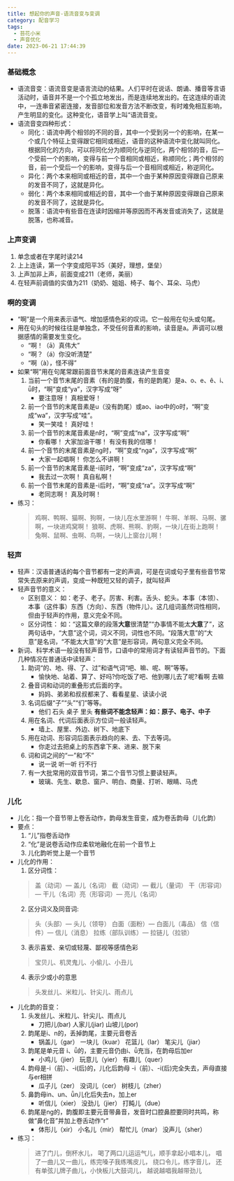 ```yaml
---
title: 想起你的声音-语流音变与变调
category: 配音学习
tags:
  - 苔花小米
  - 声音优化
date: 2023-06-21 17:44:39
---
```


### 基础概念

- 语流音变：语流音变是语言流动的结果。人们平时在说话、朗诵、播音等言语活动时，语音并不是一个个孤立地发出，而是连续地发出的。在这连续的语流中，一连串音紧密连接，发音部位和发音方法不断改变，有时难免相互影响，产生明显的变化。这种变化，语音学上叫“语流音变。
- 语流音变四种形式：
  - 同化：语流中两个相邻的不同的音，其中一个受到另一个的影响，在某一个或几个特征上变得跟它相同或相近，语音的这种语流中变化就叫同化。根据同化的方向，可以将同化分为顺同化与逆同化，两个相邻的音，后一个受前一个的影响，变得与前一个音相同或相近，称顺同化；两个相邻的音，前一个受后一个的影响，变得与后一个音相同或相近，称逆同化。
  - 异化：两个本来相同或相近的音，其中一个由于某种原因变得跟自己原来的发音不同了，这就是异化。
  - 弱化：两个本来相同或相近的音，其中一个由于某种原因变得跟自己原来的发音不同了，这就是异化。
  - 脱落：语流中有些音在连读时因缩并等原因而不再发音或消失了，这就是脱落，也称减音。

### 上声变调

1. 单念或者在字尾时读214
2. 上上连读，第一个字变成阳平35（美好，理想，堡垒）
3. 上声加非上声，前面变成211（老师，美丽）
4. 在轻声前调值的实值为211（奶奶、姐姐、椅子、每个、耳朵、马虎）

### 啊的变调

- “啊”是一个用来表示语气、增加感情色彩的叹词。它一般用在句头或句尾。
- 用在句头的时候往往是单独念，不受任何音素的影响，读音是a。声调可以根据感情的需要发生变化。
  - “啊！（ā）真伟大”  
  - “啊？（á）你没听清楚”
  - “啊（à），怪不得”
- 如果“啊”用在句尾常跟前面音节末尾的音素连读产生音变
  1. 当前一个音节末尾的音素（有的是韵腹，有的是韵尾）是a、o、e、ê、i、ǖ时，“啊”变成“ya”，汉字写成“呀”
     - 要注意呀！  真相爱呀！
  2. 前一个音节的末尾音素是u（没有韵尾）或ao、iao中的o时，“啊”变成“wa”，汉字写成“哇”。
     - 笑一笑哇！  真好哇！
  3. 前一个音节的末尾音素是n时，“啊”变成“na”，汉字写成“啊”
     - 你看哪！  大家加油干哪！  有没有我的信哪！
  4. 前一个音节的末尾音素是ng时，“啊”变成“nga”，汉字写成“啊”
     - 大家一起唱啊！  你怎么不讲啊！
  5. 前一个音节的末尾音素是-i前时，“啊”变成“za”，汉字写成“啊”
     - 我去过一次啊！  真自私啊！
  6. 前一个音节末尾的音素是-i后时，“啊”变成“ra”。汉字写成“啊”
     - 老同志啊！  真及时啊！
- 练习：
  > 鸡啊、鸭啊、猫啊、狗啊，一块儿在水里游啊！
  > 牛啊、羊啊、马啊、骡啊，一块进鸡窝啊！
  > 狼啊、虎啊、熊啊、豹啊，一块儿在街上跑啊！
  > 兔啊、鼠啊、虫啊、鸟啊，一块儿上窗台儿啊！

### 轻声

- 轻声：汉语普通话的每个音节都有一定的声调，可是在词或句子里有些音节常常失去原来的声调，变成一种既短又轻的调子，就叫轻声 
- 轻声音节的意义：
  - 区别意义： 如：老子、老子。厉害、利害。舌头、蛇头。本事（本领）、本事（这件事）东西（方向）、东西（物件儿）。这几组词虽然词性相同，但由于轻声的作用，意义完全不同。
  - 区分词性： 如：“这篇文章的段落**大意**很清楚”“办事情不能太**大意**了”，这两句话中，“大意”这个词，词义不同，词性也不同。“段落大意”的“大意”是名词，“不能太大意”的“大意”是形容词，两句意义完全不同。
- 新词、科学术语一般没有轻声音节，口语中的常用词才有读轻声音节的。下面几种情况在普通话中读轻声：
  1. 助词“的、地、得、了、过”和语气词“吧、嘛、呢、啊”等等。
     - 愉快地、站着、算了、好吗?你吃饭了吧、他到哪儿去了呢?看啊 去嘛
  2. 叠音词和动词的重叠形式后面的字。
     - 妈妈、弟弟和叔叔都来了、看看星星、读读小说
  3. 名词后缀“子”“头”“们”等等。
     - 他们 石头 桌子 里头 **有些词不能念轻声：如：原子、电子、中子**
  4. 用在名词、代词后面表示方位词一般读轻声。
     - 墙上、屋里、外边、树下、地底下
  5. 用在动词、形容词后面表示趋向的来、去、下去等词。
     - 你走过去把桌上的东西拿下来、进来、脱下来
  6. 词和词之间的“一”和“不”
     - 说一说 听一听 行不行
  7. 有一大批常用的双音节词，第二个音节习惯上要读轻声。
     - 玻璃、先生、歇息、窗户、明白、商量、打听、眼睛、马虎

### 儿化

- 儿化：指一个音节带上卷舌动作，韵母发生音变，成为卷舌韵母（儿化韵）
- 要点：
  1. “儿”指卷舌动作
  2. “化”是说卷舌动作应柔软地融化在前一个音节上
  3. 儿化韵听觉上是一个音节
- 儿化的作用：
  1. 区分词性：
    > 盖（动词）— 盖儿（名词） 截（动词）— 截儿（量词）
    > 干（形容词）— 干儿（名词）亮（形容词）— 亮儿（名词）
  2. 区分词义及同音词:
    > 头（头部）— 头儿（领导） 白面（面粉）— 白面儿（毒品）
    > 信（信件）— 信儿（消息） 拉练（部队训练）— 拉链儿（拉锁）
  3. 表示喜爱、亲切或轻蔑、鄙视等感情色彩
    > 宝贝儿、机灵鬼儿、小偷儿、小丑儿
  4. 表示少或小的意思
    > 头发丝儿、米粒儿、针尖儿、雨点儿
- 儿化韵的音变：
  1. 头发丝儿、米粒儿、针尖儿、雨点儿
     - 刀把儿(bar) 人家儿(jiar) 山坡儿(por)
  2. 韵尾是i、n的，丢掉韵尾，主要元音卷舌
     - 锅盖儿（gar） 一块儿（kuar） 花篮儿（lar） 笔尖儿（jiar）
  3. 韵尾是单元音 i、ǖ的，主要元音仍由i、ǖ充当，在韵母后加er
     - 小鸡儿（jier） 玩意儿（yier） 有趣儿（quer）
  4. 韵母是-i（前）、-i(后)的，儿化后韵母 -i（前）、-i(后)完全失去，声母直接与er相拼
     - 瓜子儿（zer） 没词儿（cer） 树枝儿（zher）
  5. 鼻韵母in、un、ǖn儿化后失去n，加上er
     - 听信儿（xier） 没劲儿（jier） 打盹儿（due）  
  6. 韵尾是ng的，韵腹即主要元音带鼻音，发音时口腔鼻腔要同时共鸣，称做“鼻化音”并加上卷舌动作“r”
     - 体形儿（xir） 小名儿（mir） 帮忙儿（mar） 没声儿（sher）
- 练习：
  > 进了门儿，倒杯水儿，
  > 喝了两口儿运运气儿，顺手拿起小唱本儿，
  > 唱了一曲儿又一曲儿，练完嗓子我练嘴皮儿，
  > 绕口令儿，练字音儿，
  > 还有单弦儿牌子曲儿，小快板儿大鼓词儿，
  > 越说越唱我越带劲儿
